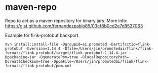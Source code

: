 # maven-repo
Repo to act as a maven repository for binary jars.  More info: https://gist.github.com/fernandezpablo85/03cf8b0cd2e7d8527063

Example for flink-protobuf backport.
```
mvn install:install-file -DgroupId=ai.promoted -DartifactId=flink-protobuf -Dversion=1.14.4 -Dfile=/Users/jin/promotedai/flink/flink-formats/flink-protobuf/target/flink-protobuf-1.14.4.jar -Dpackaging=jar -DgeneratePom=true -DlocalRepositoryPath=.  -DcreateChecksum=true -DpomFile=/Users/jin/promotedai/flink/flink-formats/flink-protobuf/pom.xml
```
